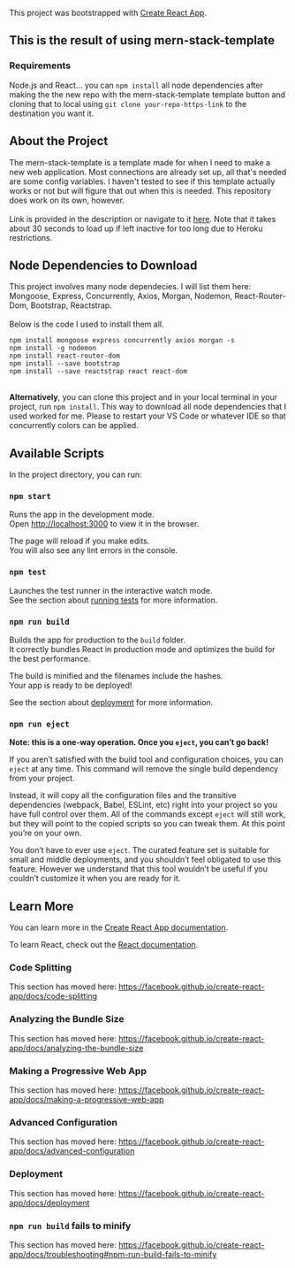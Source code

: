 This project was bootstrapped with [Create React App](https://github.com/facebook/create-react-app).

## This is the result of using mern-stack-template

### Requirements
Node.js and React... you can `npm install` all node dependencies after making the the new repo with the mern-stack-template template button and cloning that to local using
`git clone your-repo-https-link` to the destination you want it. 

## About the Project

The mern-stack-template is a template made for when I need to make a new web application. Most connections are already set up, all that's needed are some config variables. I haven't tested to see if this template actually works or not but will figure that out when this is needed. This repository does work on its own, however. <br /><br />Link is provided in the description or navigate to it <a href="https://jz-mern-stack-template.herokuapp.com/">here</a>. Note that it takes about 30 seconds to load up if left inactive for too long due to Heroku restrictions.

## Node Dependencies to Download

This project involves many node dependecies. I will list them here: Mongoose, Express, Concurrently, Axios, Morgan, Nodemon, React-Router-Dom, Bootstrap, Reactstrap.<br /><br />
Below is the code I used to install them all.<br />

`npm install mongoose express concurrently axios morgan -s`<br />
`npm install -g nodemon`<br />
`npm install react-router-dom`<br />
`npm install --save bootstrap`<br />
`npm install --save reactstrap react react-dom`<br /><br />

<b>Alternatively</b>, you can clone this project and in your local terminal in your project, run `npm install`. This way to download all node dependencies that I used worked for me. Please to restart your VS Code or whatever IDE so that concurrently colors can be applied.<br />

## Available Scripts

In the project directory, you can run:

### `npm start`

Runs the app in the development mode.<br />
Open [http://localhost:3000](http://localhost:3000) to view it in the browser.

The page will reload if you make edits.<br />
You will also see any lint errors in the console.

### `npm test`

Launches the test runner in the interactive watch mode.<br />
See the section about [running tests](https://facebook.github.io/create-react-app/docs/running-tests) for more information.

### `npm run build`

Builds the app for production to the `build` folder.<br />
It correctly bundles React in production mode and optimizes the build for the best performance.

The build is minified and the filenames include the hashes.<br />
Your app is ready to be deployed!

See the section about [deployment](https://facebook.github.io/create-react-app/docs/deployment) for more information.

### `npm run eject`

**Note: this is a one-way operation. Once you `eject`, you can’t go back!**

If you aren’t satisfied with the build tool and configuration choices, you can `eject` at any time. This command will remove the single build dependency from your project.

Instead, it will copy all the configuration files and the transitive dependencies (webpack, Babel, ESLint, etc) right into your project so you have full control over them. All of the commands except `eject` will still work, but they will point to the copied scripts so you can tweak them. At this point you’re on your own.

You don’t have to ever use `eject`. The curated feature set is suitable for small and middle deployments, and you shouldn’t feel obligated to use this feature. However we understand that this tool wouldn’t be useful if you couldn’t customize it when you are ready for it.

## Learn More

You can learn more in the [Create React App documentation](https://facebook.github.io/create-react-app/docs/getting-started).

To learn React, check out the [React documentation](https://reactjs.org/).

### Code Splitting

This section has moved here: https://facebook.github.io/create-react-app/docs/code-splitting

### Analyzing the Bundle Size

This section has moved here: https://facebook.github.io/create-react-app/docs/analyzing-the-bundle-size

### Making a Progressive Web App

This section has moved here: https://facebook.github.io/create-react-app/docs/making-a-progressive-web-app

### Advanced Configuration

This section has moved here: https://facebook.github.io/create-react-app/docs/advanced-configuration

### Deployment

This section has moved here: https://facebook.github.io/create-react-app/docs/deployment

### `npm run build` fails to minify

This section has moved here: https://facebook.github.io/create-react-app/docs/troubleshooting#npm-run-build-fails-to-minify
